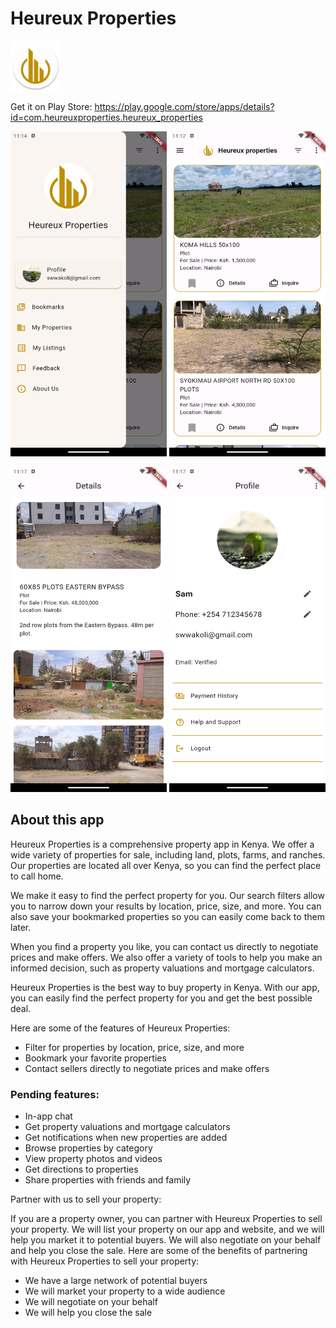 # Heureux Properties
<img width="80" height="80" src="android/app/src/main/res/mipmap-xxxhdpi/ic_launcher_round.png" >   

Get it on Play Store: https://play.google.com/store/apps/details?id=com.heureuxproperties.heureux_properties

<img width="250" height="520" src="app-screenshots/phone/drawer.png"> <img width="250" height="520" src="app-screenshots/phone/home.png">

<img width="250" height="520" src="app-screenshots/phone/details.png"> <img width="250" height="520" src="app-screenshots/phone/profile.png">

## About this app
Heureux Properties is a comprehensive property app in Kenya. We offer a wide variety of properties for sale, including land, plots, farms, and ranches. Our properties are located all over Kenya, so you can find the perfect place to call home.

We make it easy to find the perfect property for you. Our search filters allow you to narrow down your results by location, price, size, and more. You can also save your bookmarked properties so you can easily come back to them later.

When you find a property you like, you can contact us directly to negotiate prices and make offers. We also offer a variety of tools to help you make an informed decision, such as property valuations and mortgage calculators.

Heureux Properties is the best way to buy property in Kenya. With our app, you can easily find the perfect property for you and get the best possible deal.

Here are some of the features of Heureux Properties:

- Filter for properties by location, price, size, and more
- Bookmark your favorite properties
- Contact sellers directly to negotiate prices and make offers

### Pending features:
- In-app chat
- Get property valuations and mortgage calculators
- Get notifications when new properties are added
- Browse properties by category
- View property photos and videos
- Get directions to properties
- Share properties with friends and family

Partner with us to sell your property:

If you are a property owner, you can partner with Heureux Properties to sell your property. We will list your property on our app and website, and we will help you market it to potential buyers. We will also negotiate on your behalf and help you close the sale.
Here are some of the benefits of partnering with Heureux Properties to sell your property:

- We have a large network of potential buyers
- We will market your property to a wide audience
- We will negotiate on your behalf
- We will help you close the sale

